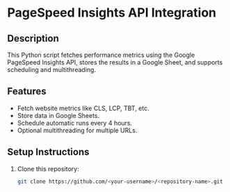 # PageSpeed Insights API Integration

## Description
This Python script fetches performance metrics using the Google PageSpeed Insights API, stores the results in a Google Sheet, and supports scheduling and multithreading.

## Features
- Fetch website metrics like CLS, LCP, TBT, etc.
- Store data in Google Sheets.
- Schedule automatic runs every 4 hours.
- Optional multithreading for multiple URLs.

## Setup Instructions
1. Clone this repository:
   ```bash
   git clone https://github.com/<your-username>/<repository-name>.git

